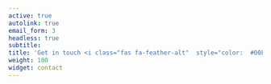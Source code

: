 ```yaml
---
active: true
autolink: true
email_form: 3
headless: true
subtitle:  
title: 'Get in touch <i class="fas fa-feather-alt"  style="color:  #00FF00"></i>'
weight: 100
widget: contact
---
```


